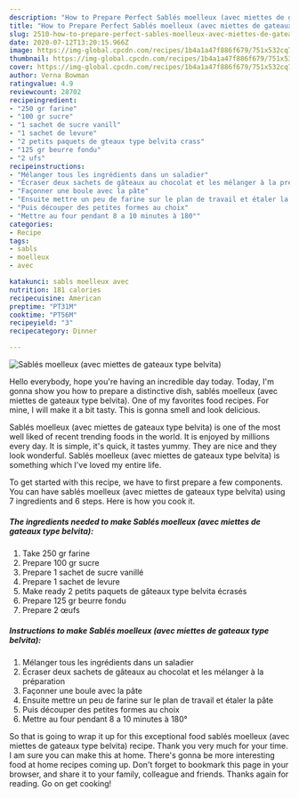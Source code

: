 ```yaml
---
description: "How to Prepare Perfect Sablés moelleux (avec miettes de gateaux type belvita)"
title: "How to Prepare Perfect Sablés moelleux (avec miettes de gateaux type belvita)"
slug: 2510-how-to-prepare-perfect-sables-moelleux-avec-miettes-de-gateaux-type-belvita
date: 2020-07-12T13:20:15.966Z
image: https://img-global.cpcdn.com/recipes/1b4a1a47f886f679/751x532cq70/sables-moelleux-avec-miettes-de-gateaux-type-belvita-photo-principale-de-la-recette.jpg
thumbnail: https://img-global.cpcdn.com/recipes/1b4a1a47f886f679/751x532cq70/sables-moelleux-avec-miettes-de-gateaux-type-belvita-photo-principale-de-la-recette.jpg
cover: https://img-global.cpcdn.com/recipes/1b4a1a47f886f679/751x532cq70/sables-moelleux-avec-miettes-de-gateaux-type-belvita-photo-principale-de-la-recette.jpg
author: Verna Bowman
ratingvalue: 4.9
reviewcount: 28702
recipeingredient:
- "250 gr farine"
- "100 gr sucre"
- "1 sachet de sucre vanill"
- "1 sachet de levure"
- "2 petits paquets de gteaux type belvita crass"
- "125 gr beurre fondu"
- "2 ufs"
recipeinstructions:
- "Mélanger tous les ingrédients dans un saladier"
- "Écraser deux sachets de gâteaux au chocolat et les mélanger à la préparation"
- "Façonner une boule avec la pâte"
- "Ensuite mettre un peu de farine sur le plan de travail et étaler la pâte"
- "Puis découper des petites formes au choix"
- "Mettre au four pendant 8 a 10 minutes à 180°"
categories:
- Recipe
tags:
- sabls
- moelleux
- avec

katakunci: sabls moelleux avec 
nutrition: 181 calories
recipecuisine: American
preptime: "PT31M"
cooktime: "PT56M"
recipeyield: "3"
recipecategory: Dinner

---
```



![Sablés moelleux (avec miettes de gateaux type belvita)](https://img-global.cpcdn.com/recipes/1b4a1a47f886f679/751x532cq70/sables-moelleux-avec-miettes-de-gateaux-type-belvita-photo-principale-de-la-recette.jpg)

Hello everybody, hope you're having an incredible day today. Today, I'm gonna show you how to prepare a distinctive dish, sablés moelleux (avec miettes de gateaux type belvita). One of my favorites food recipes. For mine, I will make it a bit tasty. This is gonna smell and look delicious.

Sablés moelleux (avec miettes de gateaux type belvita) is one of the most well liked of recent trending foods in the world. It is enjoyed by millions every day. It is simple, it's quick, it tastes yummy. They are nice and they look wonderful. Sablés moelleux (avec miettes de gateaux type belvita) is something which I've loved my entire life.




To get started with this recipe, we have to first prepare a few components. You can have sablés moelleux (avec miettes de gateaux type belvita) using 7 ingredients and 6 steps. Here is how you cook it.

<!--inarticleads1-->

##### The ingredients needed to make Sablés moelleux (avec miettes de gateaux type belvita):

1. Take 250 gr farine
1. Prepare 100 gr sucre
1. Prepare 1 sachet de sucre vanillé
1. Prepare 1 sachet de levure
1. Make ready 2 petits paquets de gâteaux type belvita écrasés
1. Prepare 125 gr beurre fondu
1. Prepare 2 œufs




<!--inarticleads2-->

##### Instructions to make Sablés moelleux (avec miettes de gateaux type belvita):

1. Mélanger tous les ingrédients dans un saladier
1. Écraser deux sachets de gâteaux au chocolat et les mélanger à la préparation
1. Façonner une boule avec la pâte
1. Ensuite mettre un peu de farine sur le plan de travail et étaler la pâte
1. Puis découper des petites formes au choix
1. Mettre au four pendant 8 a 10 minutes à 180°




So that is going to wrap it up for this exceptional food sablés moelleux (avec miettes de gateaux type belvita) recipe. Thank you very much for your time. I am sure you can make this at home. There's gonna be more interesting food at home recipes coming up. Don't forget to bookmark this page in your browser, and share it to your family, colleague and friends. Thanks again for reading. Go on get cooking!
